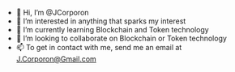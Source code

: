 - 👋 Hi, I’m @JCorporon
- 👀 I’m interested in anything that sparks my interest
- 🌱 I’m currently learning Blockchain and Token technology
- 💞️ I’m looking to collaborate on Blockchain or Token technology 
- 📫 To get in contact with me, send me an email at J.Corporon@Gmail.com

<!---
JCorporon/JCorporon is a ✨ special ✨ repository because its `README.md` (this file) appears on your GitHub profile.
You can click the Preview link to take a look at your changes.
--->

